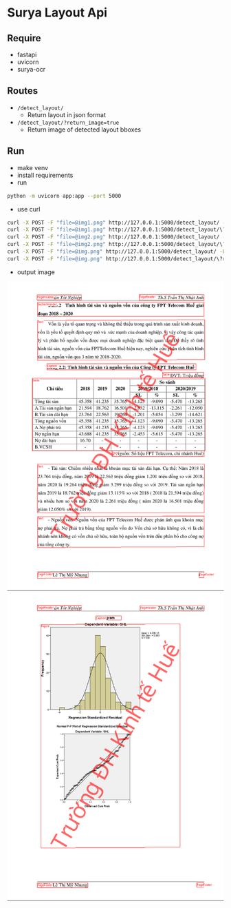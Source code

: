# Surya Layout Api


## Require 
- fastapi 
- uvicorn
- surya-ocr

## Routes

- `/detect_layout/`
  - Return layout in json format
- `/detect_layout/?return_image=true`
  - Return image of detected layout bboxes

## Run
- make venv
- install requirements
- run

```bash
python -m uvicorn app:app --port 5000
```

- use curl 

```bash
curl -X POST -F "file=@img1.png" http://127.0.0.1:5000/detect_layout/ -Lo out.img1.json
curl -X POST -F "file=@img1.png" http://127.0.0.1:5000/detect_layout/\?return_image\=true -Lo out.img1.png
curl -X POST -F "file=@img2.png" http://127.0.0.1:5000/detect_layout/ -Lo out.img2.json
curl -X POST -F "file=@img2.png" http://127.0.0.1:5000/detect_layout/\?return_image\=true -Lo out.img2.png
curl -X POST -F "file=@img.png" http://127.0.0.1:5000/detect_layout/ -Lo out.img.json
curl -X POST -F "file=@img.png" http://127.0.0.1:5000/detect_layout/\?return_image\=true -Lo out.img.png
```

- output image

![Img1](out.img1.png)
![Img2](out.img2.png)